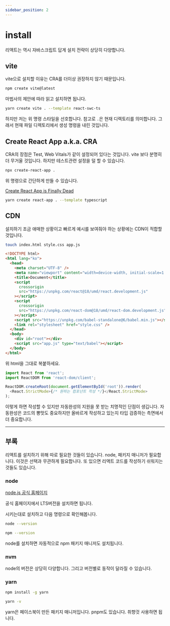 ```yaml
---
sidebar_position: 2
---
```


# install

리액트는 역시 자바스크립트 답게 설치 전략이 상당히 다양합니다.

## vite

vite으로 설치할 이유는 CRA를 더이상 권장하지 않기 때문입니다.

```sh
npm create vite@latest
```

마법사의 제안에 따라 읽고 설치하면 됩니다.

```sh
yarn create vite . --template react-swc-ts
```

하지만 저는 위 명령 스타일을 선호합니다. 참고로 `.`은 현재 디렉토리를 의미합니다. 그래서 현재 파일 디렉토리에서 생성 명령을 내린 것입니다.

## Create React App a.k.a. CRA

CRA의 장점은 Test, Web Vitals가 같이 설정되어 있다는 것입니다. vite 보다 분명히 더 무거울 것입니다. 하지만 테스트관련 설정을 덜 할 수 있습니다.

```sh
npx create-react-app .
```

위 명령으로 간단하게 만들 수 있습니다.

[Create React App is Finally Dead](https://www.youtube.com/watch?v=M4CLvtCS2YU)

```sh
yarn create react-app . --template typescript
```

## CDN

설치하기 조금 애매한 상황이고 빠르게 예시를 보여줘야 하는 상황에는 CDN이 적합할 것입니다.

```sh
touch index.html style.css app.js
```

```html
<!DOCTYPE html>
<html lang="ko">
  <head>
    <meta charset="UTF-8" />
    <meta name="viewport" content="width=device-width, initial-scale=1.0" />
    <title>Document</title>
    <script
      crossorigin
      src="https://unpkg.com/react@18/umd/react.development.js"
    ></script>
    <script
      crossorigin
      src="https://unpkg.com/react-dom@18/umd/react-dom.development.js"
    ></script>
    <script src="https://unpkg.com/babel-standalone@6/babel.min.js"></script>
    <link rel="stylesheet" href="style.css" />
  </head>
  <body>
    <div id="root"></div>
    <script src="app.js" type="text/babel"></script>
  </body>
</html>
```

위 html을 그대로 복붙하세요.

```js
import React from 'react';
import ReactDOM from 'react-dom/client';

ReactDOM.createRoot(document.getElementById('root')).render(
  <React.StrictMode>{/* 원하는 컴포넌트 작성 */}</React.StrictMode>
);
```

이렇게 하면 작성할 수 있지만 자동완성의 지원을 못 받는 치명적인 단점이 생깁니다. 자동완성은 코드의 뽕맛도 중요하지만 올바르게 작성하고 있는지 타입 검증하는 측면에서 더 중요합니다.

---

## 부록

리액트를 설치하기 위해 따로 필요한 것들이 있습니다. node, 패키지 매니저가 필요합니다. 이것은 선택과 무관하게 필요합니다. 또 있으면 리액트 코드를 작성하기 쉬워지는 것들도 있습니다.

### node

[node.js 공식 홈페이지](https://nodejs.org/ko)

공식 홈페이지에서 LTS버전을 설치하면 됩니다.

시키는대로 설치하고 다음 명령으로 확인해봅니다.

```sh
node --version
```

```sh
npm --version
```

node를 설치하면 자동적으로 npm 패키지 매니저도 설치됩니다.

<!--

TODO: homebrew 설치법

-->

### nvm

node의 버전은 상당히 다양합니다. 그리고 버전별로 동작이 달라질 수 있습니다.

### yarn

```sh
npm install -g yarn
```

```sh
yarn -v
```

yarn은 페이스북이 만든 패키지 매니저입니다. pnpm도 있습니다. 취향것 사용하면 됩니다.

<!--

TODO: 프리티어 설치 & 설정

-->

<!--



TODO: Next.js 설치법
TODO: Remix.js 설치법
TODO: Nx.js 설치법
TODO: Astro.js 설치법
TODO: Gatsby.js 설치법
TODO: DIY 개별 설치법

[7 better ways to create a React app](https://www.youtube.com/watch?v=2OTq15A5s0Y)

-->
